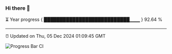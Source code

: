 ### Hi there 👋

⏳ Year progress { ███████████████████████████▁▁▁ } 92.64 %

---

⏰ Updated on Thu, 05 Dec 2024 01:09:45 GMT

![Progress Bar CI](https://github.com/liununu/liununu/workflows/Progress%20Bar%20CI/badge.svg)
